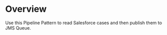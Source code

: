 # Overview

Use this Pipeline Pattern to read Salesforce cases and then publish them to JMS Queue.



